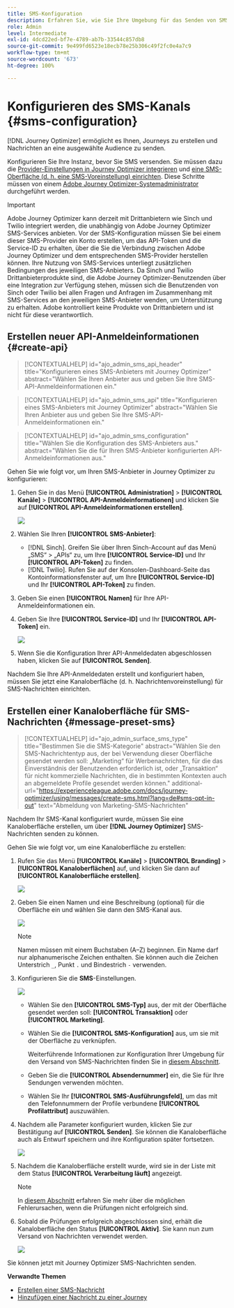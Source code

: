 ```yaml
---
title: SMS-Konfiguration
description: Erfahren Sie, wie Sie Ihre Umgebung für das Senden von SMS-Nachrichten mit Journey Optimizer konfigurieren
role: Admin
level: Intermediate
exl-id: 4dcd22ed-bf7e-4789-ab7b-33544c857db8
source-git-commit: 9e499fd6523e18ecb78e25b306c49f2fc0e4a7c9
workflow-type: tm+mt
source-wordcount: '673'
ht-degree: 100%

---
```


# Konfigurieren des SMS-Kanals {#sms-configuration}

[!DNL Journey Optimizer] ermöglicht es Ihnen, Journeys zu erstellen und Nachrichten an eine ausgewählte Audience zu senden.

Konfigurieren Sie Ihre Instanz, bevor Sie SMS versenden. Sie müssen dazu die [Provider-Einstellungen in Journey Optimizer integrieren](#create-api) und [eine SMS-Oberfläche (d. h. eine SMS-Voreinstellung) einrichten](#message-preset-sms). Diese Schritte müssen von einem [Adobe Journey Optimizer-Systemadministrator](../start/path/administrator.md) durchgeführt werden.

>[!IMPORTANT]
>
>Adobe Journey Optimizer kann derzeit mit Drittanbietern wie Sinch und Twilio integriert werden, die unabhängig von Adobe Journey Optimizer SMS-Services anbieten.  Vor der SMS-Konfiguration müssen Sie bei einem dieser SMS-Provider ein Konto erstellen, um das API-Token und die Service-ID zu erhalten, über die Sie die Verbindung zwischen Adobe Journey Optimizer und dem entsprechenden SMS-Provider herstellen können. Ihre Nutzung von SMS-Services unterliegt zusätzlichen Bedingungen des jeweiligen SMS-Anbieters. Da Sinch und Twilio Drittanbieterprodukte sind, die Adobe Journey Optimizer-Benutzenden über eine Integration zur Verfügung stehen, müssen sich die Benutzenden von Sinch oder Twilio bei allen Fragen und Anfragen im Zusammenhang mit SMS-Services an den jeweiligen SMS-Anbieter wenden, um Unterstützung zu erhalten. Adobe kontrolliert keine Produkte von Drittanbietern und ist nicht für diese verantwortlich.

## Erstellen neuer API-Anmeldeinformationen {#create-api}

>[!CONTEXTUALHELP]
>id="ajo_admin_sms_api_header"
>title="Konfigurieren eines SMS-Anbieters mit Journey Optimizer"
>abstract="Wählen Sie Ihren Anbieter aus und geben Sie Ihre SMS-API-Anmeldeinformationen ein."

>[!CONTEXTUALHELP]
>id="ajo_admin_sms_api"
>title="Konfigurieren eines SMS-Anbieters mit Journey Optimizer"
>abstract="Wählen Sie Ihren Anbieter aus und geben Sie Ihre SMS-API-Anmeldeinformationen ein."

<!--New contextual help content for September release: >abstract="Before sending SMS, you must integrate the provider settings with Journey Optimizer. Once done, you will need to create an SMS surface. These steps must be performed by an Adobe Journey Optimizer system administrator."
>additional-url="https://experienceleague.adobe.com/docs/journey-optimizer/using/configuration/configuration-message/sms-configuration.html#message-preset-sms" text="Create an SMS channel surface"-->

>[!CONTEXTUALHELP]
>id="ajo_admin_sms_configuration"
>title="Wählen Sie die Konfiguration des SMS-Anbieters aus."
>abstract="Wählen Sie die für Ihren SMS-Anbieter konfigurierten API-Anmeldeinformationen aus."

Gehen Sie wie folgt vor, um Ihren SMS-Anbieter in Journey Optimizer zu konfigurieren:

1. Gehen Sie in das Menü **[!UICONTROL Administration]** > **[!UICONTROL Kanäle]** > **[!UICONTROL API-Anmeldeinformationen]** und klicken Sie auf **[!UICONTROL API-Anmeldeinformationen erstellen]**.

   ![](assets/sms_4.png)

1. Wählen Sie Ihren **[!UICONTROL SMS-Anbieter]**:

   * [!DNL Sinch]. Greifen Sie über Ihren Sinch-Account auf das Menü „SMS“ > „APIs“ zu, um Ihre **[!UICONTROL Service-ID]** und Ihr **[!UICONTROL API-Token]** zu finden.
   * [!DNL Twilio]. Rufen Sie auf der Konsolen-Dashboard-Seite das Kontoinformationsfenster auf, um Ihre **[!UICONTROL Service-ID]** und Ihr **[!UICONTROL API-Token]** zu finden.

1. Geben Sie einen **[!UICONTROL Namen]** für Ihre API-Anmeldeinformationen ein.

1. Geben Sie Ihre **[!UICONTROL Service-ID]** und Ihr **[!UICONTROL API-Token]** ein.

   ![](assets/sms_5.png)

1. Wenn Sie die Konfiguration Ihrer API-Anmeldedaten abgeschlossen haben, klicken Sie auf **[!UICONTROL Senden]**.

Nachdem Sie Ihre API-Anmeldedaten erstellt und konfiguriert haben, müssen Sie jetzt eine Kanaloberfläche (d. h. Nachrichtenvoreinstellung) für SMS-Nachrichten einrichten.

## Erstellen einer Kanaloberfläche für SMS-Nachrichten {#message-preset-sms}

>[!CONTEXTUALHELP]
>id="ajo_admin_surface_sms_type"
>title="Bestimmen Sie die SMS-Kategorie"
>abstract="Wählen Sie den SMS-Nachrichtentyp aus, der bei Verwendung dieser Oberfläche gesendet werden soll: „Marketing“ für Werbenachrichten, für die das Einverständnis der Benutzenden erforderlich ist, oder „Transaktion“ für nicht kommerzielle Nachrichten, die in bestimmten Kontexten auch an abgemeldete Profile gesendet werden können."
>additional-url="https://experienceleague.adobe.com/docs/journey-optimizer/using/messages/create-sms.html?lang=de#sms-opt-in-out" text="Abmeldung von Marketing-SMS-Nachrichten"

Nachdem Ihr SMS-Kanal konfiguriert wurde, müssen Sie eine Kanaloberfläche erstellen, um über **[!DNL Journey Optimizer]** SMS-Nachrichten senden zu können.

Gehen Sie wie folgt vor, um eine Kanaloberfläche zu erstellen:

1. Rufen Sie das Menü **[!UICONTROL Kanäle]** > **[!UICONTROL Branding]** > **[!UICONTROL Kanaloberflächen]** auf, und klicken Sie dann auf **[!UICONTROL Kanaloberfläche erstellen]**.

   ![](assets/preset-create.png)

1. Geben Sie einen Namen und eine Beschreibung (optional) für die Oberfläche ein und wählen Sie dann den SMS-Kanal aus.

   ![](assets/sms_preset.png)

   >[!NOTE]
   >
   > Namen müssen mit einem Buchstaben (A–Z) beginnen. Ein Name darf nur alphanumerische Zeichen enthalten. Sie können auch die Zeichen Unterstrich `_`, Punkt `.` und Bindestrich `-` verwenden.

1. Konfigurieren Sie die **SMS**-Einstellungen.

   ![](assets/preset-sms.png)

   * Wählen Sie den **[!UICONTROL SMS-Typ]** aus, der mit der Oberfläche gesendet werden soll: **[!UICONTROL Transaktion]** oder **[!UICONTROL Marketing]**.

   * Wählen Sie die **[!UICONTROL SMS-Konfiguration]** aus, um sie mit der Oberfläche zu verknüpfen.

      Weiterführende Informationen zur Konfiguration Ihrer Umgebung für den Versand von SMS-Nachrichten finden Sie in [diesem Abschnitt](#create-api).

   * Geben Sie die **[!UICONTROL Absendernummer]** ein, die Sie für Ihre Sendungen verwenden möchten.

   * Wählen Sie Ihr **[!UICONTROL SMS-Ausführungsfeld]**, um das mit den Telefonnummern der Profile verbundene **[!UICONTROL Profilattribut]** auszuwählen.

1. Nachdem alle Parameter konfiguriert wurden, klicken Sie zur Bestätigung auf **[!UICONTROL Senden]**. Sie können die Kanaloberfläche auch als Entwurf speichern und ihre Konfiguration später fortsetzen.

   ![](assets/sms_preset_2.png)

1. Nachdem die Kanaloberfläche erstellt wurde, wird sie in der Liste mit dem Status **[!UICONTROL Verarbeitung läuft]** angezeigt.

   >[!NOTE]
   >
   >In [diesem Abschnitt](#monitor-channel-surfaces) erfahren Sie mehr über die möglichen Fehlerursachen, wenn die Prüfungen nicht erfolgreich sind.

1. Sobald die Prüfungen erfolgreich abgeschlossen sind, erhält die Kanaloberfläche den Status **[!UICONTROL Aktiv]**. Sie kann nun zum Versand von Nachrichten verwendet werden.

   ![](assets/preset-active.png)

Sie können jetzt mit Journey Optimizer SMS-Nachrichten senden.

**Verwandte Themen**

* [Erstellen einer SMS-Nachricht](../messages/create-sms.md)
* [Hinzufügen einer Nachricht zu einer Journey](../building-journeys/journeys-message.md)
